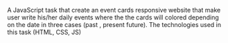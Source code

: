 A JavaScript task that create an event cards responsive website that make user write his/her daily events where the the cards will colored depending on the date in three cases (past , present future). The technologies used in this task (HTML, CSS, JS)